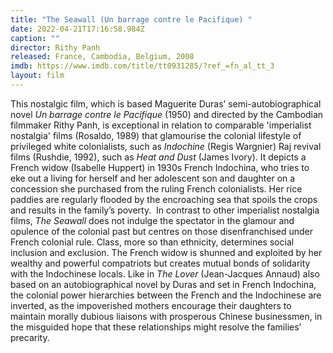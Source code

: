 ```yaml
---
title: "The Seawall (Un barrage contre le Pacifique) "
date: 2022-04-21T17:16:58.984Z
caption: ""
director: Rithy Panh
released: France, Cambodia, Belgium, 2008
imdb: https://www.imdb.com/title/tt0931285/?ref_=fn_al_tt_3
layout: film
---
```

This nostalgic film, which is based Maguerite Duras’ semi-autobiographical novel *Un barrage contre le Pacifique* (1950) and directed by the Cambodian filmmaker Rithy Panh, is exceptional in relation to comparable 'imperialist nostalgia' films (Rosaldo, 1989) that glamourise the colonial lifestyle of privileged white colonialists, such as *Indochine* (Regis Wargnier) Raj revival films (Rushdie, 1992), such as *Heat and Dust* (James Ivory).  It depicts a French widow (Isabelle Huppert) in 1930s French Indochina, who tries to eke out a living for herself and her adolescent son and daughter on a concession she purchased from the ruling French colonialists. Her rice paddies are regularly flooded by the encroaching sea that spoils the crops and results in the family’s poverty.  In contrast to other imperialist nostalgia films, *The Seawall* does not indulge the spectator in the glamour and opulence of the colonial past but centres on those disenfranchised under French colonial rule. Class, more so than ethnicity, determines social inclusion and exclusion. The French widow is shunned and exploited by her wealthy and powerful compatriots but creates mutual bonds of solidarity with the Indochinese locals. Like in *The Lover* (Jean-Jacques Annaud) also based on an autobiographical novel by Duras and set in French Indochina, the colonial power hierarchies between the French and the Indochinese are inverted, as the impoverished mothers encourage their daughters to maintain morally dubious liaisons with prosperous Chinese businessmen, in the misguided hope that these relationships might resolve the families’ precarity.